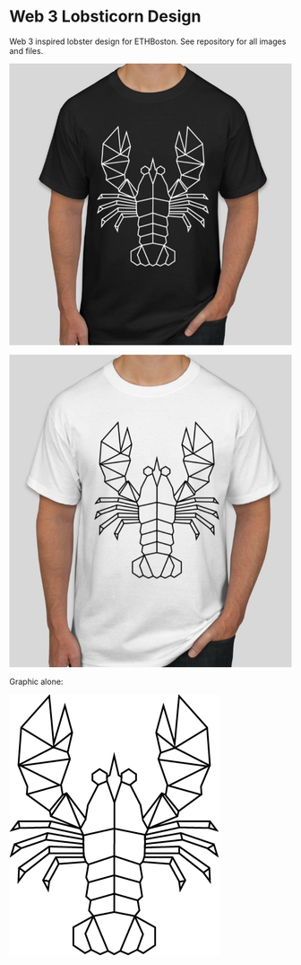 # Web 3 Lobsticorn Design

Web 3 inspired lobster design for ETHBoston. See repository for all images and files.


![](assets/README-feb1b9b3.jpg)

![](assets/README-0d2de1dc.jpg)

Graphic alone:

![](png/web3lobster.png)
